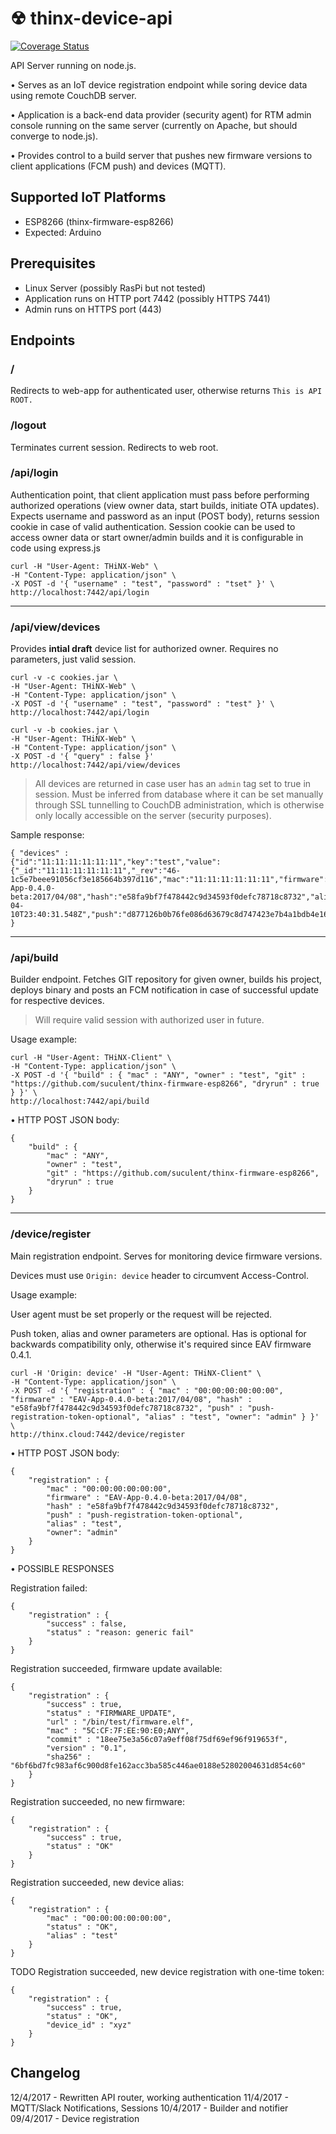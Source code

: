 # ☢ thinx-device-api

[![Coverage Status](https://coveralls.io/repos/github/suculent/thinx-firmware-esp8266/badge.svg?branch=master)](https://coveralls.io/github/suculent/thinx-firmware-esp8266?branch=master)

API Server running on node.js.

• Serves as an IoT device registration endpoint while soring device data using remote CouchDB server.

• Application is a back-end data provider (security agent) for RTM admin console running on the same server (currently on Apache, but should converge to node.js).

• Provides control to a build server that pushes new firmware versions to client applications (FCM push) and devices (MQTT).

## Supported IoT Platforms

* ESP8266 (thinx-firmware-esp8266)
* Expected: Arduino

## Prerequisites

* Linux Server (possibly RasPi but not tested)
* Application runs on HTTP port 7442 (possibly HTTPS 7441)
* Admin runs on HTTPS port (443)

## Endpoints

### /

Redirects to web-app for authenticated user, otherwise returns `This is API ROOT.`


### /logout

Terminates current session. Redirects to web root.


### /api/login

Authentication point, that client application must pass before performing authorized operations (view owner data, start builds, initiate OTA updates).
Expects username and password as an input (POST body), returns session cookie in case of valid authentication.
Session cookie can be used to access owner data or start owner/admin builds and it is configurable in code using express.js

```
curl -H "User-Agent: THiNX-Web" \
-H "Content-Type: application/json" \
-X POST -d '{ "username" : "test", "password" : "tset" }' \
http://localhost:7442/api/login
```
---

### /api/view/devices

Provides **intial draft** device list for authorized owner. Requires no parameters, just valid session.

```
curl -v -c cookies.jar \
-H "User-Agent: THiNX-Web" \
-H "Content-Type: application/json" \
-X POST -d '{ "username" : "test", "password" : "test" }' \
http://localhost:7442/api/login

curl -v -b cookies.jar \
-H "User-Agent: THiNX-Web" \
-H "Content-Type: application/json" \
-X POST -d '{ "query" : false }' http://localhost:7442/api/view/devices
```

> All devices are returned in case user has an `admin` tag set to true in session. Must be inferred from database where it can be set manually through SSL tunnelling to CouchDB administration, which is otherwise only locally accessible on the server (security purposes).

Sample response:

```
{ "devices" :
{"id":"11:11:11:11:11:11","key":"test","value":{"_id":"11:11:11:11:11:11","_rev":"46-1c5e7beee91056cf3e185664b397d116","mac":"11:11:11:11:11:11","firmware":"EAV-App-0.4.0-beta:2017/04/08","hash":"e58fa9bf7f478442c9d34593f0defc78718c8732","alias":"rabbit","lastupdate":"2017-04-10T23:40:31.548Z","push":"d877126b0b76fe086d63679c8d747423e7b4a1bdb4e1679e59216732b7060f03","owner":"test"}}
}

```

---

### /api/build

Builder endpoint. Fetches GIT repository for given owner, builds his project, deploys binary and posts an FCM notification in case of successful update for respective devices.

> Will require valid session with authorized user in future.

Usage example:

```
curl -H "User-Agent: THiNX-Client" \
-H "Content-Type: application/json" \
-X POST -d '{ "build" : { "mac" : "ANY", "owner" : "test", "git" : "https://github.com/suculent/thinx-firmware-esp8266", "dryrun" : true } }' \
http://localhost:7442/api/build
```

• HTTP POST JSON body:

    {
        "build" : {
            "mac" : "ANY",
            "owner" : "test",
            "git" : "https://github.com/suculent/thinx-firmware-esp8266",
            "dryrun" : true
        }
    }

---

### /device/register

Main registration endpoint. Serves for monitoring device firmware versions.

Devices must use `Origin: device` header to circumvent Access-Control.

Usage example:

User agent must be set properly or the request will be rejected.

Push token, alias and owner parameters are optional. Has is optional for backwards compatibility only, otherwise it's required since EAV firmware 0.4.1.

```
curl -H 'Origin: device' -H "User-Agent: THiNX-Client" \
-H "Content-Type: application/json" \
-X POST -d '{ "registration" : { "mac" : "00:00:00:00:00:00", "firmware" : "EAV-App-0.4.0-beta:2017/04/08", "hash" : "e58fa9bf7f478442c9d34593f0defc78718c8732", "push" : "push-registration-token-optional", "alias" : "test", "owner": "admin" } }' \
http://thinx.cloud:7442/device/register
```

• HTTP POST JSON body:

    {
        "registration" : {
            "mac" : "00:00:00:00:00:00",
            "firmware" : "EAV-App-0.4.0-beta:2017/04/08",
            "hash" : "e58fa9bf7f478442c9d34593f0defc78718c8732",
            "push" : "push-registration-token-optional",
            "alias" : "test",
            "owner": "admin"
        }
    }

• POSSIBLE RESPONSES

Registration failed:

    {
        "registration" : {
            "success" : false,
            "status" : "reason: generic fail"
        }
    }

Registration succeeded, firmware update available:

    {
        "registration" : {
            "success" : true,
            "status" : "FIRMWARE_UPDATE",            
            "url" : "/bin/test/firmware.elf",
            "mac" : "5C:CF:7F:EE:90:E0;ANY",
            "commit" : "18ee75e3a56c07a9eff08f75df69ef96f919653f",
            "version" : "0.1",
            "sha256" : "6bf6bd7fc983af6c900d8fe162acc3ba585c446ae0188e52802004631d854c60"
        }
    }


Registration succeeded, no new firmware:

    {
        "registration" : {
            "success" : true,
            "status" : "OK"
        }
    }

Registration succeeded, new device alias:

    {
        "registration" : {
            "mac" : "00:00:00:00:00:00",
            "status" : "OK",
            "alias" : "test"
        }
    }


TODO Registration succeeded, new device registration with one-time token:

    {
        "registration" : {
            "success" : true,
            "status" : "OK",
            "device_id" : "xyz"
        }
    }


## Changelog

12/4/2017 - Rewritten API router, working authentication
11/4/2017 - MQTT/Slack Notifications, Sessions
10/4/2017 - Builder and notifier
09/4/2017 - Device registration
